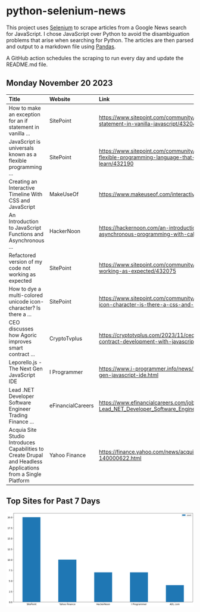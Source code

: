 # python-selenium-news

This project uses [Selenium](https://www.seleniumhq.org/) to scrape articles from a Google News search for JavaScript.
I chose JavaScript over Python to avoid the disambiguation problems that arise when searching for Python.
The articles are then parsed and output to a markdown file using [Pandas](https://pandas.pydata.org/).

A GitHub action schedules the scraping to run every day and update the README.md file.

## Monday November 20 2023


| Title                                                                                                        | Website           | Link                                                                                                                                                             |
|:-------------------------------------------------------------------------------------------------------------|:------------------|:-----------------------------------------------------------------------------------------------------------------------------------------------------------------|
| How to make an exception for an if statement in vanilla ...                                                  | SitePoint         | https://www.sitepoint.com/community/t/how-to-make-an-exception-for-an-if-statement-in-vanilla-javascript/432048                                                  |
| JavaScript is universals known as a flexible programming ...                                                 | SitePoint         | https://www.sitepoint.com/community/t/javascript-is-universals-known-as-a-flexible-programming-language-that-works-in-a-program-is-not-difficult-to-learn/432190 |
| Creating an Interactive Timeline With CSS and JavaScript                                                     | MakeUseOf         | https://www.makeuseof.com/interactive-timeline-html-css-javascript/                                                                                              |
| An Introduction to JavaScript Functions and Asynchronous ...                                                 | HackerNoon        | https://hackernoon.com/an-introduction-to-javascript-functions-and-asynchronous-programming-with-callbacks                                                       |
| Refactored version of my code not working as expected                                                        | SitePoint         | https://www.sitepoint.com/community/t/refactored-version-of-my-code-not-working-as-expected/432075                                                               |
| How to dye a multi-colored unicode icon-character? Is there a ...                                            | SitePoint         | https://www.sitepoint.com/community/t/how-to-dye-a-multi-colored-unicode-icon-character-is-there-a-css-and-or-javascript-hack/432221                             |
| CEO discusses how Agoric improves smart contract ...                                                         | CryptoTvplus      | https://cryptotvplus.com/2023/11/ceo-discusses-how-agoric-improves-smart-contract-development-with-javascript/                                                   |
| Leporello.js - The Next Gen JavaScript IDE                                                                   | I Programmer      | https://www.i-programmer.info/news/90-tools/16754-leporellojs-the-next-gen-javascript-ide.html                                                                   |
| Lead .NET Developer Software Engineer Trading Finance ...                                                    | eFinancialCareers | https://www.efinancialcareers.com/jobs-USA-NY-Manhattan-Lead_NET_Developer_Software_Engineer_Trading_Finance_New_York.id20445852                                 |
| Acquia Site Studio Introduces Capabilities to Create Drupal and Headless Applications from a Single Platform | Yahoo Finance     | https://finance.yahoo.com/news/acquia-studio-introduces-capabilities-create-140000622.html                                                                       |
## Top Sites for Past 7 Days

![Graph of Top Sites](https://raw.githubusercontent.com/dan-mba/python-selenium-news/main/last-week.png)

